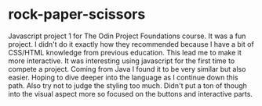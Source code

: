 # rock-paper-scissors
Javascript project 1 for The Odin Project Foundations course. It was a fun project. I didn't do it exactly how they recommended because I have a bit of CSS/HTML knowledge from previous education. This lead me to make it more interactive. It was interesting using javascript for the first time to compete a project. Coming from Java I found it to be very similar but also easier. Hoping to dive deeper into the language as I continue down this path. Also try not to judge the styling too much. Didn't put a ton of though into the visual aspect more so focused on the buttons and interactive parts. 